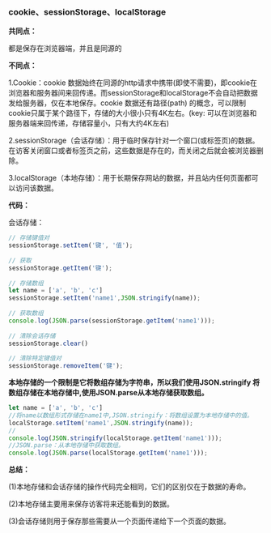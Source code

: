 ### cookie、sessionStorage、localStorage

**共同点：**

都是保存在浏览器端，并且是同源的

**不同点：**

1.Cookie：cookie 数据始终在同源的http请求中携带(即使不需要)，即cookie在浏览器和服务器间来回传递。而sessionStorage和localStorage不会自动把数据发给服务器，仅在本地保存。cookie 数据还有路径(path) 的概念，可以限制cookie只属于某个路径下，存储的大小很小只有4K左右。(key: 可以在浏览器和服务器端来回传递，存储容量小，只有大约4K左右)

2.sessionStorage（会话存储）：用于临时保存针对一个窗口(或标签页)的数据。在访客关闭窗口或者标签页之前，这些数据是存在的，而关闭之后就会被浏览器删除。

3.localStorage（本地存储）：用于长期保存网站的数据，并且站内任何页面都可以访问该数据。

**代码：**

会话存储：

```js
// 存储键值对
sessionStorage.setItem('键', '值');
 
// 获取
sessionStorage.getItem('键');
 
// 存储数组
let name = ['a', 'b', 'c']
sessionStorage.setItem('name1',JSON.stringify(name));
 
// 获取数组
console.log(JSON.parse(sessionStorage.getItem('name1')));
 
// 清除会话存储
sessionStorage.clear()
 
// 清除特定键值对
sessionStorage.removeItem('键');
```

**本地存储的一个限制是它将数组存储为字符串，所以我们使用JSON.stringify 将数组存储在本地存储中,使用JSON.parse从本地存储获取数组。**

```js
let name = ['a', 'b', 'c']
//将name以数组形式存储在name1中,JSON.stringify：将数组设置为本地存储中的值。
localStorage.setItem('name1',JSON.stringify(name));
//
console.log(JSON.stringify(localStorage.getItem('name1')));
//JSON.parse：从本地存储中获取数组。
console.log(JSON.parse(localStorage.getItem('name1')));
```

**总结：**

(1)本地存储和会话存储的操作代码完全相同，它们的区别仅在于数据的寿命。

(2)本地存储主要用来保存访客将来还能看到的数据。

(3)会话存储则用于保存那些需要从一个页面传递给下一个页面的数据。